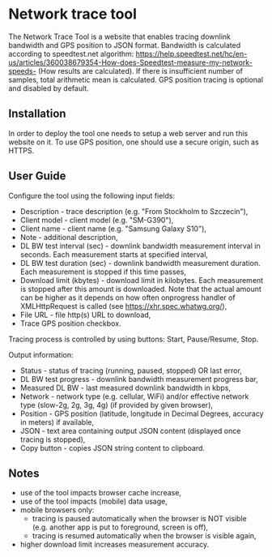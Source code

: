 Network trace tool
==================

The Network Trace Tool is a website that enables tracing downlink bandwidth and 
GPS position to JSON format. Bandwidth is calculated according to speedtest.net 
algorithm: https://help.speedtest.net/hc/en-us/articles/360038679354-How-does-Speedtest-measure-my-network-speeds-
(How results are calculated). If there is insufficient number of samples, total
arithmetic mean is calculated.
GPS position tracing is optional and disabled by default.

Installation
------------

In order to deploy the tool one needs to setup a web server and run this
website on it.
To use GPS position, one should use a secure origin, such as HTTPS.


User Guide
----------

Configure the tool using the following input fields:
- Description - trace description (e.g. "From Stockholm to Szczecin"),
- Client model - client model (e.g. "SM-G390"),
- Client name - client name (e.g. "Samsung Galaxy S10"),
- Note - additional description,
- DL BW test interval (sec) - downlink bandwidth measurement interval in seconds.
  Each measurement starts at specified interval,
- DL BW test duration (sec) - downlink bandwidth measurement duration.
  Each measurement is stopped if this time passes,
- Download limit (kbytes) - download limit in kilobytes.
  Each measurement is stopped after this amount is downloaded. Note that the 
  actual amount can be higher as it depends on how often onprogress handler of 
  XMLHttpRequest is called (see https://xhr.spec.whatwg.org/),
- File URL - file http(s) URL to download,
- Trace GPS position checkbox.

Tracing process is controlled by using buttons: Start, Pause/Resume, Stop.

Output information:
- Status - status of tracing (running, paused, stopped) OR last error,
- DL BW test progress - downlink bandwidth measurement progress bar,
- Measured DL BW - last measured downlink bandwidth in kbps,
- Network - network type (e.g. cellular, WiFi) and/or
  effective network type (slow-2g, 2g, 3g, 4g) (if provided by given browser),
- Position - GPS position (latitude, longitude in Decimal Degrees,
  accuracy in meters) if available,
- JSON - text area containing output JSON content
  (displayed once tracing is stopped),
- Copy button - copies JSON string content to clipboard.

Notes
-----

- use of the tool impacts browser cache increase,
- use of the tool impacts (mobile) data usage,
- mobile browsers only:
    - tracing is paused automatically when the browser is NOT visible 
      (e.g. another app is put to foreground, screen is off),
    - tracing is resumed automatically when the browser is visible again,
- higher download limit increases measurement accuracy.
